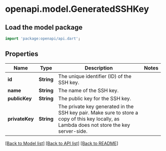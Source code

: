 # openapi.model.GeneratedSSHKey

## Load the model package
```dart
import 'package:openapi/api.dart';
```

## Properties
Name | Type | Description | Notes
------------ | ------------- | ------------- | -------------
**id** | **String** | The unique identifier (ID) of the SSH key. | 
**name** | **String** | The name of the SSH key. | 
**publicKey** | **String** | The public key for the SSH key. | 
**privateKey** | **String** | The private key generated in the SSH key pair. Make sure to store a copy of this key locally, as Lambda does not store the key server-side. | 

[[Back to Model list]](../README.md#documentation-for-models) [[Back to API list]](../README.md#documentation-for-api-endpoints) [[Back to README]](../README.md)


